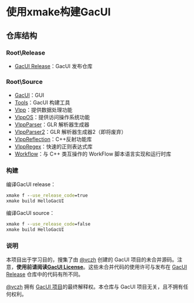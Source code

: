 # 使用xmake构建GacUI

## 仓库结构

### Root\Release

- [GacUI Release](https://github.com/vczh-libraries/Release)：GacUI 发布仓库

### Root\Source

- [GacUI](https://github.com/vczh-libraries/GacUI)：GUI
- [Tools](https://github.com/vczh-libraries/Tools)：GacUI 构建工具
- [Vlpp](https://github.com/vczh-libraries/Vlpp)：提供数据处理功能
- [VlppOS](https://github.com/vczh-libraries/VlppOS)：提供访问操作系统功能
- [VlppParser](https://github.com/vczh-libraries/VlppParser)：GLR 解析器生成器
- [VlppParser2](https://github.com/vczh-libraries/VlppParser2)：GLR 解析器生成器2（即将废弃）
- [VlppReflection](https://github.com/vczh-libraries/VlppReflection)：C++反射功能库
- [VlppRegex](https://github.com/vczh-libraries/VlppRegex)：快速的正则表达式库
- [Workflow](https://github.com/vczh-libraries/Workflow)：与 C++ 类互操作的 WorkFlow 脚本语言实现和运行时库

### 构建

编译GacUI release：

``` cmd
xmake f --use_release_code=true
xmake build HelloGacUI
```

编译GacUI source：

``` cmd
xmake f --use_release_code=false
xmake build HelloGacUI
```

### 说明

本项目出于学习目的，搜集了由 [@vczh](https://github.com/vczh) 创建的 GacUI 项目的未合并源码。注意，**使用前请阅读[GacUI License](https://github.com/vczh-libraries/License/blob/master/README.md)**。这些未合并代码的使用许可与发布在 [GacUI Release](https://github.com/vczh-libraries/Release) 仓库中的代码有所不同。

[@vczh](https://github.com/vczh) 拥有 [GacUI 项目](https://github.com/vczh-libraries)的最终解释权。本仓库与 GacUI 项目无关，且不拥有任何权利。
